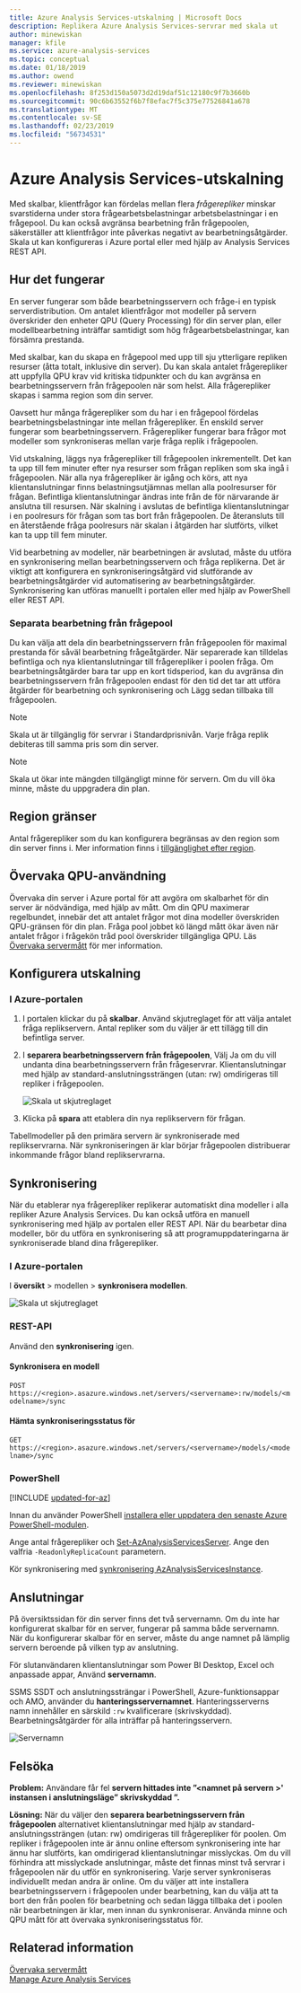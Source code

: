 ```yaml
---
title: Azure Analysis Services-utskalning | Microsoft Docs
description: Replikera Azure Analysis Services-servrar med skala ut
author: minewiskan
manager: kfile
ms.service: azure-analysis-services
ms.topic: conceptual
ms.date: 01/18/2019
ms.author: owend
ms.reviewer: minewiskan
ms.openlocfilehash: 8f253d150a5073d2d19daf51c12180c9f7b3660b
ms.sourcegitcommit: 90c6b63552f6b7f8efac7f5c375e77526841a678
ms.translationtype: MT
ms.contentlocale: sv-SE
ms.lasthandoff: 02/23/2019
ms.locfileid: "56734531"
---
```

# <a name="azure-analysis-services-scale-out"></a>Azure Analysis Services-utskalning

Med skalbar, klientfrågor kan fördelas mellan flera *frågerepliker* minskar svarstiderna under stora frågearbetsbelastningar arbetsbelastningar i en frågepool. Du kan också avgränsa bearbetning från frågepoolen, säkerställer att klientfrågor inte påverkas negativt av bearbetningsåtgärder. Skala ut kan konfigureras i Azure portal eller med hjälp av Analysis Services REST API.

## <a name="how-it-works"></a>Hur det fungerar

En server fungerar som både bearbetningsservern och fråge-i en typisk serverdistribution. Om antalet klientfrågor mot modeller på servern överskrider den enheter QPU (Query Processing) för din server plan, eller modellbearbetning inträffar samtidigt som hög frågearbetsbelastningar, kan försämra prestanda. 

Med skalbar, kan du skapa en frågepool med upp till sju ytterligare repliken resurser (åtta totalt, inklusive din server). Du kan skala antalet frågerepliker att uppfylla QPU krav vid kritiska tidpunkter och du kan avgränsa en bearbetningsservern från frågepoolen när som helst. Alla frågerepliker skapas i samma region som din server.

Oavsett hur många frågerepliker som du har i en frågepool fördelas bearbetningsbelastningar inte mellan frågerepliker. En enskild server fungerar som bearbetningsservern. Frågerepliker fungerar bara frågor mot modeller som synkroniseras mellan varje fråga replik i frågepoolen. 

Vid utskalning, läggs nya frågerepliker till frågepoolen inkrementellt. Det kan ta upp till fem minuter efter nya resurser som frågan repliken som ska ingå i frågepoolen. När alla nya frågerepliker är igång och körs, att nya klientanslutningar finns belastningsutjämnas mellan alla poolresurser för frågan. Befintliga klientanslutningar ändras inte från de för närvarande är anslutna till resursen.  När skalning i avslutas de befintliga klientanslutningar i en poolresurs för frågan som tas bort från frågepoolen. De återansluts till en återstående fråga poolresurs när skalan i åtgärden har slutförts, vilket kan ta upp till fem minuter.

Vid bearbetning av modeller, när bearbetningen är avslutad, måste du utföra en synkronisering mellan bearbetningsservern och fråga replikerna. Det är viktigt att konfigurera en synkroniseringsåtgärd vid slutförande av bearbetningsåtgärder vid automatisering av bearbetningsåtgärder. Synkronisering kan utföras manuellt i portalen eller med hjälp av PowerShell eller REST API. 

### <a name="separate-processing-from-query-pool"></a>Separata bearbetning från frågepool

Du kan välja att dela din bearbetningsservern från frågepoolen för maximal prestanda för såväl bearbetning frågeåtgärder. När separerade kan tilldelas befintliga och nya klientanslutningar till frågerepliker i poolen fråga. Om bearbetningsåtgärder bara tar upp en kort tidsperiod, kan du avgränsa din bearbetningsservern från frågepoolen endast för den tid det tar att utföra åtgärder för bearbetning och synkronisering och Lägg sedan tillbaka till frågepoolen. 

> [!NOTE]
> Skala ut är tillgänglig för servrar i Standardprisnivån. Varje fråga replik debiteras till samma pris som din server.

> [!NOTE]
> Skala ut ökar inte mängden tillgängligt minne för servern. Om du vill öka minne, måste du uppgradera din plan.

## <a name="region-limits"></a>Region gränser

Antal frågerepliker som du kan konfigurera begränsas av den region som din server finns i. Mer information finns i [tillgänglighet efter region](analysis-services-overview.md#availability-by-region).

## <a name="monitor-qpu-usage"></a>Övervaka QPU-användning

 Övervaka din server i Azure portal för att avgöra om skalbarhet för din server är nödvändiga, med hjälp av mått. Om din QPU maximerar regelbundet, innebär det att antalet frågor mot dina modeller överskriden QPU-gränsen för din plan. Fråga pool jobbet kö längd mått ökar även när antalet frågor i frågekön tråd pool överskrider tillgängliga QPU. Läs [Övervaka servermått](analysis-services-monitor.md) för mer information.

## <a name="configure-scale-out"></a>Konfigurera utskalning

### <a name="in-azure-portal"></a>I Azure-portalen

1. I portalen klickar du på **skalbar**. Använd skjutreglaget för att välja antalet fråga replikservern. Antal repliker som du väljer är ett tillägg till din befintliga server.

2. I **separera bearbetningsservern från frågepoolen**, Välj Ja om du vill undanta dina bearbetningsservern från frågeservrar. Klientanslutningar med hjälp av standard-anslutningssträngen (utan: rw) omdirigeras till repliker i frågepoolen. 

   ![Skala ut skjutreglaget](media/analysis-services-scale-out/aas-scale-out-slider.png)

3. Klicka på **spara** att etablera din nya replikservern för frågan. 

Tabellmodeller på den primära servern är synkroniserade med replikservrarna. När synkroniseringen är klar börjar frågepoolen distribuerar inkommande frågor bland replikservrarna. 

## <a name="synchronization"></a>Synkronisering 

När du etablerar nya frågerepliker replikerar automatiskt dina modeller i alla repliker Azure Analysis Services. Du kan också utföra en manuell synkronisering med hjälp av portalen eller REST API. När du bearbetar dina modeller, bör du utföra en synkronisering så att programuppdateringarna är synkroniserade bland dina frågerepliker.

### <a name="in-azure-portal"></a>I Azure-portalen

I **översikt** > modellen > **synkronisera modellen**.

![Skala ut skjutreglaget](media/analysis-services-scale-out/aas-scale-out-sync.png)

### <a name="rest-api"></a>REST-API

Använd den **synkronisering** igen.

#### <a name="synchronize-a-model"></a>Synkronisera en modell   

`POST https://<region>.asazure.windows.net/servers/<servername>:rw/models/<modelname>/sync`

#### <a name="get-sync-status"></a>Hämta synkroniseringsstatus för  

`GET https://<region>.asazure.windows.net/servers/<servername>/models/<modelname>/sync`

### <a name="powershell"></a>PowerShell

[!INCLUDE [updated-for-az](../../includes/updated-for-az.md)]

Innan du använder PowerShell [installera eller uppdatera den senaste Azure PowerShell-modulen](/powershell/azure/install-az-ps). 

Ange antal frågerepliker och [Set-AzAnalysisServicesServer](https://docs.microsoft.com/powershell/module/az.analysisservices/set-azanalysisservicesserver). Ange den valfria `-ReadonlyReplicaCount` parametern.

Kör synkronisering med [synkronisering AzAnalysisServicesInstance](https://docs.microsoft.com/powershell/module/az.analysisservices/sync-AzAnalysisServicesinstance).

## <a name="connections"></a>Anslutningar

På översiktssidan för din server finns det två servernamn. Om du inte har konfigurerat skalbar för en server, fungerar på samma både servernamn. När du konfigurerar skalbar för en server, måste du ange namnet på lämplig servern beroende på vilken typ av anslutning. 

För slutanvändaren klientanslutningar som Power BI Desktop, Excel och anpassade appar, Använd **servernamn**. 

SSMS SSDT och anslutningssträngar i PowerShell, Azure-funktionsappar och AMO, använder du **hanteringsservernamnet**. Hanteringsserverns namn innehåller en särskild `:rw` kvalificerare (skrivskyddad). Bearbetningsåtgärder för alla inträffar på hanteringsservern.

![Servernamn](media/analysis-services-scale-out/aas-scale-out-name.png)

## <a name="troubleshoot"></a>Felsöka

**Problem:** Användare får fel **servern hittades inte ”\<namnet på servern >' instansen i anslutningsläge” skrivskyddad ”.**

**Lösning:** När du väljer den **separera bearbetningsservern från frågepoolen** alternativet klientanslutningar med hjälp av standard-anslutningssträngen (utan: rw) omdirigeras till frågerepliker för poolen. Om repliker i frågepoolen inte är ännu online eftersom synkronisering inte har ännu har slutförts, kan omdirigerad klientanslutningar misslyckas. Om du vill förhindra att misslyckade anslutningar, måste det finnas minst två servrar i frågepoolen när du utför en synkronisering. Varje server synkroniseras individuellt medan andra är online. Om du väljer att inte installera bearbetningsservern i frågepoolen under bearbetning, kan du välja att ta bort den från poolen för bearbetning och sedan lägga tillbaka det i poolen när bearbetningen är klar, men innan du synkroniserar. Använda minne och QPU mått för att övervaka synkroniseringsstatus för.

## <a name="related-information"></a>Relaterad information

[Övervaka servermått](analysis-services-monitor.md)   
[Manage Azure Analysis Services](analysis-services-manage.md) 

